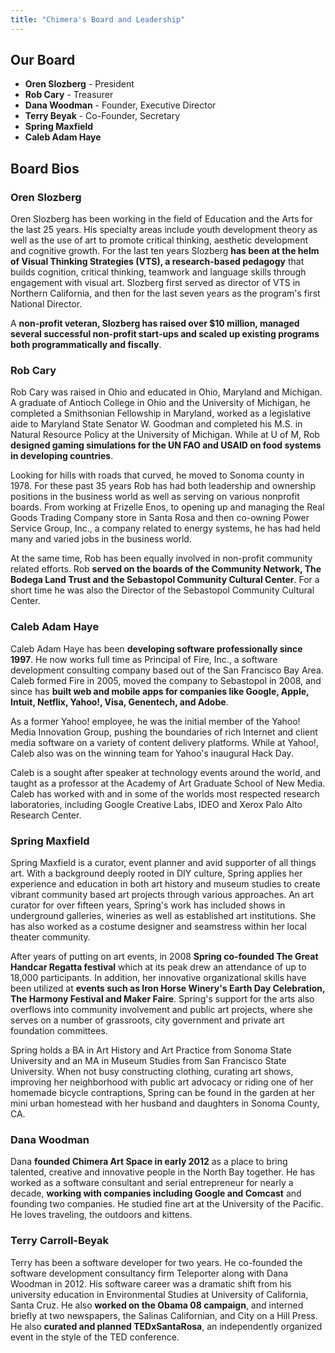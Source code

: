 ```yaml
---
title: "Chimera's Board and Leadership"
---
```


## Our Board

- **Oren Slozberg** - President
- **Rob Cary** - Treasurer
- **Dana Woodman** - Founder, Executive Director
- **Terry Beyak** - Co-Founder, Secretary
- **Spring Maxfield**
- **Caleb Adam Haye**

## Board Bios


### Oren Slozberg

Oren Slozberg has been working in the field of Education and the Arts for the last 25 years. His specialty areas include youth development theory as well as the use of art to promote critical thinking, aesthetic development and cognitive growth. For the last ten years Slozberg **has been at the helm of Visual Thinking Strategies (VTS), a research-based pedagogy** that builds cognition, critical thinking, teamwork and language skills through engagement with visual art. Slozberg first served as director of VTS in Northern California, and then for the last seven years as the program's first National Director.
 
A **non-profit veteran, Slozberg has raised over $10 million, managed several successful non-profit start-ups and scaled up existing programs both programmatically and fiscally**.


### Rob Cary

Rob Cary was raised in Ohio and educated in Ohio, Maryland and Michigan. A graduate of Antioch College in Ohio and the University of Michigan, he completed a Smithsonian Fellowship in Maryland, worked as a legislative aide to Maryland State Senator W. Goodman and completed his M.S. in Natural Resource Policy at the University of Michigan. While at U of M, Rob **designed gaming simulations for the UN FAO and USAID on food systems in developing countries**.

Looking for hills with roads that curved, he moved to Sonoma county in 1978. For these past 35 years Rob has had both leadership and ownership positions in the business world as well as serving on various nonprofit boards. From working at Frizelle Enos, to opening up and managing the Real Goods Trading Company store in Santa Rosa and then co-owning Power Service Group, Inc., a company related to energy systems, he has had held many and varied jobs in the business world.

At the same time, Rob has been equally involved in non-profit community related efforts. Rob **served on the boards of the Community Network, The Bodega Land Trust and the Sebastopol Community Cultural Center**.  For a short time he was also the Director of the Sebastopol Community Cultural Center.


### Caleb Adam Haye

Caleb Adam Haye has been **developing software professionally since 1997**. He now works full time as Principal of Fire, Inc., a software development consulting company based out of the San Francisco Bay Area. Caleb formed Fire in 2005, moved the company to Sebastopol in 2008, and since has **built web and mobile apps for companies like Google, Apple, Intuit, Netflix, Yahoo!, Visa, Genentech, and Adobe**. 

As a former Yahoo! employee, he was the initial member of the Yahoo! Media Innovation Group, pushing the boundaries of rich Internet and client media software on a variety of content delivery platforms.  While at Yahoo!, Caleb also was on the winning team for Yahoo's inaugural Hack Day.  

Caleb is a sought after speaker at technology events around the world, and taught as a professor at the Academy of Art Graduate School of New Media. Caleb has worked with and in some of the worlds most respected research laboratories, including Google Creative Labs, IDEO and Xerox Palo Alto Research Center.


### Spring Maxfield

Spring Maxfield is a curator, event planner and avid supporter of all things art. With a background deeply rooted in DIY culture, Spring applies her experience and education in both art history and museum studies to create vibrant community based art projects through various approaches. An art curator for over fifteen years, Spring's work has included shows in underground galleries, wineries as well as established art institutions. She has also worked as a costume designer and seamstress within her local theater community.
 
 After years of putting on art events, in 2008 **Spring co-founded The Great Handcar Regatta festival** which at its peak drew an attendance of up to 18,000 participants. In addition, her innovative organizational skills have been utilized at **events such as Iron Horse Winery's Earth Day Celebration, The Harmony Festival and Maker Faire**.  Spring's support for the arts also overflows into community involvement and public art projects, where she serves on a number of grassroots, city government and private art foundation committees.
 
Spring holds a BA in Art History and Art Practice from Sonoma State University and an MA in Museum Studies from San Francisco State University. When not busy constructing clothing, curating art shows, improving her neighborhood with public art advocacy or riding one of her homemade bicycle contraptions, Spring can be found in the garden at her mini urban homestead with her husband and daughters in Sonoma County, CA.


### Dana Woodman

Dana **founded Chimera Art Space in early 2012** as a place to bring talented, creative and innovative people in the North Bay together. He has worked as a software consultant and serial entrepreneur for nearly a decade, **working with companies including Google and Comcast** and founding two companies. He studied fine art at the University of the Pacific. He loves traveling, the outdoors and kittens.


### Terry Carroll-Beyak

Terry has been a software developer for two years. He co-founded the software development consultancy firm Teleporter along with Dana Woodman in 2012.  His software career was a dramatic shift from his university education in Environmental Studies at University of California, Santa Cruz. He also **worked on the Obama 08 campaign**, and interned briefly at two newspapers, the Salinas Californian, and City on a Hill Press. He also **curated and planned TEDxSantaRosa**, an independently organized event in the style of the TED conference.

